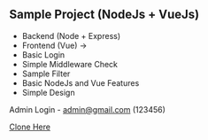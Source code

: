 Sample Project (NodeJs + VueJs)
-  
- Backend (Node + Express) 
- Frontend (Vue) -> 
- Basic Login
- Simple Middleware Check
- Sample Filter 
- Basic NodeJs and Vue Features
- Simple Design

Admin Login - admin@gmail.com (123456)

[Clone Here](https://github.com/NayHtwe24/NodeTest.git)
